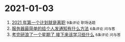# 2021-01-03

1. [2021 年第一个计划就是离职](https://www.v2ex.com/t/741147) `9条评论` `职场话题`
1. [服务器最简单的给个人发通知有什么方法](https://www.v2ex.com/t/741156) `6条评论` `问与答`
1. [考完研浪了一个星期了 接下来该学习些什么](https://www.v2ex.com/t/741152) `6条评论` `问与答`

